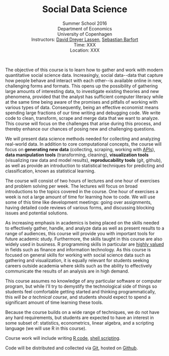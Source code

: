 <center>
<h1>Social Data Science</h1>

Summer School 2016<br/>
Department of Economics<br/>
University of Copenhagen<br/>
Instructors: <a href="http://www.econ.ku.dk/ddl/">David Dreyer Lassen</a>, <a href="http://sebastianbarfort.github.io/">Sebastian Barfort</a><br/>
Time: XXX <br/>
Location: XXX <br/>
</center>
<br/>

The objective of this course is to learn how to gather and work with modern quantitative social science data. Increasingly, social data--data that capture how people behave and interact with each other--is available online in new, challenging forms and formats. This opens up the possibility of gathering large amounts of interesting data, to investigate existing theories and new phenomena, provided that the analyst has sufficient computer literacy while at the same time being aware of the promises and pitfalls of working with various types of data. Consequently, being an effective economist means spending large fractions of our time writing and debugging code. We write code to clean, transform, scrape and merge data that we want to analyze. This course will focus on the challenges that arise during this process, and thereby enhance our chances of posing new and challenging questions.

We will present data science methods needed for collecting and analyzing real-world data. In addition to core computational concepts, the course will focus on **generating new data** (collecting, scraping, working with [APIs](http://en.wikipedia.org/wiki/Application_programming_interface)), **data manipulation tools** (transforming, cleaning), **visualization tools** (visualizing raw data and model results), **reproducability tools** (git, github), as well as provide an introduction to statistical techniques for predicting and classification, known as statistical learning.

The course will consist of two hours of lectures and one hour of exercises and problem solving per week. The lectures will focus on broad introductions to the topics covered in the course. One hour of exercises a week is not a large amount of time for learning how to code. We will use some of this time like development meetings: going over assignments, having detailed code reviews of various forms, and discussing blocking issues and potential solutions.

As increasing emphasis in academics is being placed on the skills needed to effectively gather, handle, and analyze data as well as present results to a range of audiences, this course will provide you with important tools for future academic study. Furthermore, the skills taught in this course are also widely used in business. R programming skills in particular are [highly valued](http://blog.revolutionanalytics.com/2014/02/r-salary-surveys.html) in fields such as finance and information technology. As this course is focused on general skills for working with social science data such as gathering and visualization, it is equally relevant for students seeking careers outside academia where skills such as the ability to effectively communicate the results of an analysis are in high demand.

This course assumes no knowledge of any particular software or computer program, but while I'll try to demystify the technological side of things so students feel comfortable getting started and thinking programmatically, this *will be a technical course*, and students should expect to spend a significant amount of time learning these tools.

Because the course builds on a wide range of techniques, we do not have any hard requirements, but students are expected to have an interest in some subset of: statistics, econometrics, linear algebra, and a scripting language (we will use R in this course).

Course work will include writing
  <a href="http://en.wikipedia.org/wiki/R_(programming_language)">R code</a>,
  <a href="http://en.wikipedia.org/wiki/Shell_script">shell scripting</a>.

Code will be distributed and collected via
  <a href="http://en.wikipedia.org/wiki/Git_(software)">Git</a>, hosted on
  <a href="http://en.wikipedia.org/wiki/GitHub">Github</a>.

<!--
For more information please follow [@CUSocialData]( https://twitter.com/CUSocialData ).
-->
